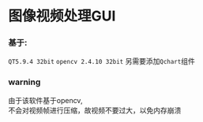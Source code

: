 # 图像视频处理GUI
### 基于:
`QT5.9.4 32bit`
`opencv 2.4.10 32bit`
另需要添加`Qchart`组件
### warning
由于该软件基于opencv,  
不会对视频帧进行压缩，故视频不要过大，以免内存崩溃
